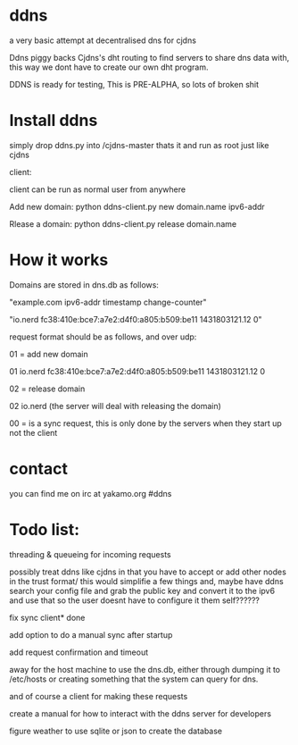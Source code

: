 # ddns
a very basic attempt at decentralised dns for cjdns

Ddns piggy backs Cjdns's dht routing to find servers to share dns data with, this way we dont have to create our own dht program. 

DDNS is ready for testing, This is PRE-ALPHA, so lots of broken shit

# Install ddns

simply drop ddns.py into /cjdns-master thats it and run as root just like cjdns

client:

client can be run as normal user from anywhere

Add new domain: python ddns-client.py new domain.name ipv6-addr

Rlease a domain: python ddns-client.py release domain.name

# How it works

Domains are stored in dns.db as follows:

"example.com ipv6-addr timestamp change-counter"

"io.nerd fc38:410e:bce7:a7e2:d4f0:a805:b509:be11 1431803121.12 0"

request format should be as follows, and over udp:

01 = add new domain

01 io.nerd fc38:410e:bce7:a7e2:d4f0:a805:b509:be11 1431803121.12 0

02 = release domain

02 io.nerd (the server will deal with releasing the domain)

00 = is a sync request, this is only done by the servers when they start up not the client

# contact

you can find me on irc at  yakamo.org #ddns

Todo list:
==========

threading & queueing for incoming requests

possibly treat ddns like cjdns in that you have to accept or add other nodes in the trust format/ this would simplifie a few things and, maybe have ddns search your config file and grab the public key and convert it to the ipv6 and use that so the user doesnt have to configure it them self??????

fix sync client* done

  add option to do a manual sync after startup
  
add request confirmation and timeout

away for the host machine to use the dns.db, either through dumping it to /etc/hosts or creating something that the system can query for dns.

and of course a client for making these requests

create a manual for how to interact with the ddns server for developers

figure weather to use sqlite or json to create the database
